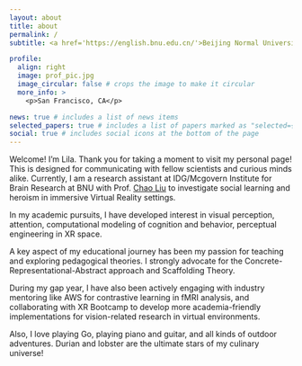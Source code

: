 ```yaml
---
layout: about
title: about
permalink: /
subtitle: <a href='https://english.bnu.edu.cn/'>Beijing Normal University</a>. Psychology Major. Vision Scientist. Teacher. Go Chess Player. Doll Designer.

profile:
  align: right
  image: prof_pic.jpg
  image_circular: false # crops the image to make it circular
  more_info: >
    <p>San Francisco, CA</p>

news: true # includes a list of news items
selected_papers: true # includes a list of papers marked as "selected={true}"
social: true # includes social icons at the bottom of the page
---
```


Welcome! I’m Lila. Thank you for taking a moment to visit my personal page! This is designed for communicating with fellow scientists and curious minds alike. Currently, I am a research assistant at IDG/Mcgovern Institute for Brain Research at BNU with Prof. [Chao Liu](https://liuchaolab.bnu.edu.cn/) to investigate social learning and heroism in immersive Virtual Reality settings.

In my academic pursuits, I have developed interest in visual perception, attention, computational modeling of cognition and behavior, perceptual engineering in XR space. 

A key aspect of my educational journey has been my passion for teaching and exploring pedagogical theories. I strongly advocate for the Concrete-Representational-Abstract approach and Scaffolding Theory.

During my gap year, I have also been actively engaging with industry mentoring like AWS for contrastive learning in fMRI analysis, and collaborating with XR Bootcamp to develop more academia-friendly implementations for vision-related research in virtual environments.

Also, I love playing Go, playing piano and guitar, and all kinds of outdoor adventures. Durian and lobster are the ultimate stars of my culinary universe!

